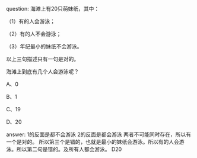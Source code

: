 question:
海滩上有20只萌妹纸，其中：

（1）有的人会游泳；

（2）有的人不会游泳；

（3）年纪最小的妹纸不会游泳。

以上三句描述只有一句是对的。

海滩上到底有几个人会游泳呢？

A、0	

B、1	

C、19	

D、20



answer:
1的反面是都不会游泳
2的反面是都会游泳
两者不可能同时存在，所以有一个是对的。
所以第三个是错的，也就是最小的妹纸会游泳。所以有的人会游泳。所以第二句是错的。及所有人都会游泳。
D20